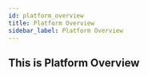 ```yaml
---
id: platform_overview
title: Platform Overview
sidebar_label: Platform Overview
---
```


## This is Platform Overview
